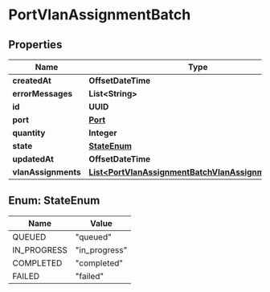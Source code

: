 

# PortVlanAssignmentBatch


## Properties

| Name | Type | Description | Notes |
|------------ | ------------- | ------------- | -------------|
|**createdAt** | **OffsetDateTime** |  |  [optional] |
|**errorMessages** | **List&lt;String&gt;** |  |  [optional] |
|**id** | **UUID** |  |  [optional] |
|**port** | [**Port**](Port.md) |  |  [optional] |
|**quantity** | **Integer** |  |  [optional] |
|**state** | [**StateEnum**](#StateEnum) |  |  [optional] |
|**updatedAt** | **OffsetDateTime** |  |  [optional] |
|**vlanAssignments** | [**List&lt;PortVlanAssignmentBatchVlanAssignmentsInner&gt;**](PortVlanAssignmentBatchVlanAssignmentsInner.md) |  |  [optional] |



## Enum: StateEnum

| Name | Value |
|---- | -----|
| QUEUED | &quot;queued&quot; |
| IN_PROGRESS | &quot;in_progress&quot; |
| COMPLETED | &quot;completed&quot; |
| FAILED | &quot;failed&quot; |



